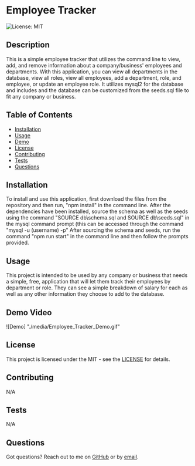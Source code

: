 # Employee Tracker

![License: MIT](https://img.shields.io/badge/License-MIT-yellow.svg)

## Description
This is a simple employee tracker that utilizes the command line to view, add, and remove information about a company/business' employees and departments. With this application, you can view all departments in the database, view all roles, view all employees, add a department, role, and employee, or update an employee role. It utilizes mysql2 for the database and includes and the database can be customized from the seeds.sql file to fit any company or business.

## Table of Contents
- [Installation](#installation)
- [Usage](#usage)
- [Demo](#demo-video)
- [License](#license)
- [Contributing](#contributing)
- [Tests](#tests)
- [Questions](#questions)

## Installation
To install and use this application, first download the files from the repository and then run, "npm install" in the command line. After the dependencies have been installed, source the schema as well as the seeds using the command "SOURCE db\schema.sql and SOURCE db\seeds.sql" in the mysql command prompt (this can be accessed through the command "mysql -u (username) -p" After sourcing the schema and seeds, run the command "npm run start" in the command line and then follow the prompts provided.

## Usage
This project is intended to be used by any company or business that needs a simple, free, application that will let them track their employees by department or role. They can see a simple breakdown of salary for each as well as any other information they choose to add to the database.

## Demo Video
![Demo] "./media/Employee_Tracker_Demo.gif"

## License
This project is licensed under the MIT - see the [LICENSE](https://opensource.org/licenses/MIT) for details.

## Contributing
N/A

## Tests
N/A

## Questions
Got questions? Reach out to me on [GitHub](https://github.com/Jarede712) or by [email](mailto:jaredeichhorst@gmail.com).


